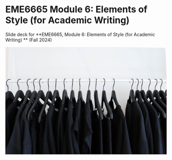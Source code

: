 # EME6665 Module 6: Elements of Style (for Academic Writing) 

Slide deck for **EME6665, Module 6: Elements of Style (for Academic Writing) ** (Fall 2024)

![](img/6-style.jpg)
